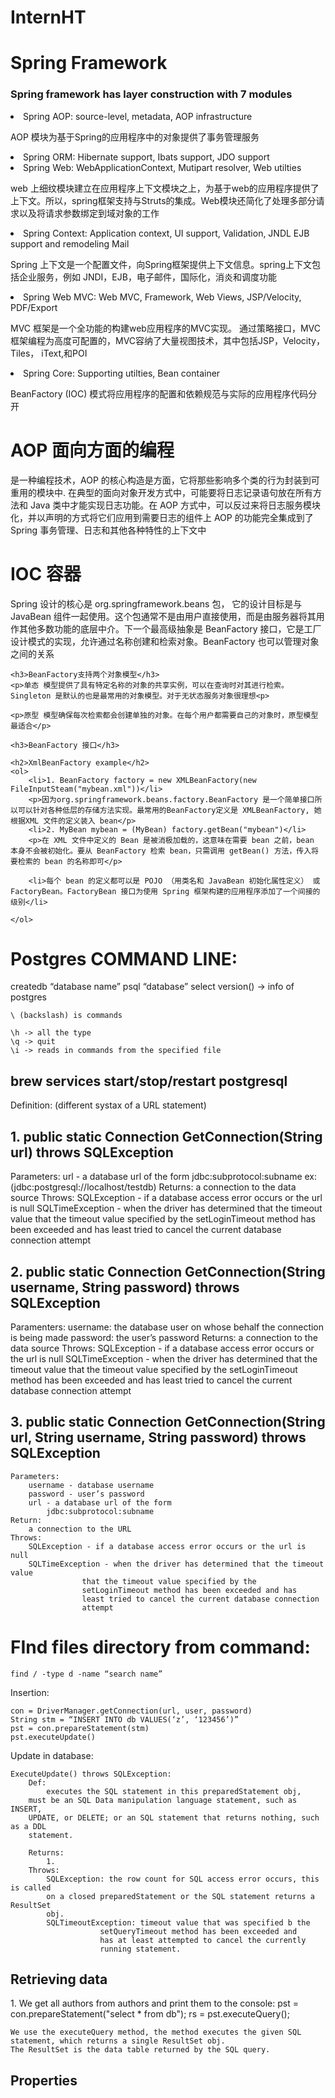 # InternHT

<h1>Spring Framework</h1>
<h3>Spring framework has layer construction with 7 modules</h3>
<li>Spring AOP: source-level, metadata, AOP infrastructure</li>
<p>AOP 模块为基于Spring的应用程序中的对象提供了事务管理服务 </p>
<li>Spring ORM: Hibernate support, Ibats support, JDO support</li>
<li>Spring Web: WebApplicationContext, Mutipart resolver, Web utilties</li>
<p>web 上细纹模块建立在应用程序上下文模块之上，为基于web的应用程序提供了上下文。所以，spring框架支持与Struts的集成。Web模块还简化了处理多部分请求以及将请求参数绑定到域对象的工作</p>
<li>Spring Context: Application context, UI support, Validation, JNDL EJB support and remodeling Mail</li>
<p>Spring 上下文是一个配置文件，向Spring框架提供上下文信息。spring上下文包括企业服务，例如 JNDI，EJB，电子邮件，国际化，消炎和调度功能</p>
<li>Spring Web MVC: Web MVC, Framework, Web Views, JSP/Velocity, PDF/Export</li>
<p>MVC 框架是一个全功能的构建web应用程序的MVC实现。 通过策略接口，MVC框架编程为高度可配置的，MVC容纳了大量视图技术，其中包括JSP，Velocity，Tiles， iText,和POI</p>
<li>Spring Core: Supporting utilties, Bean container</li>
<p>BeanFactory (IOC) 模式将应用程序的配置和依赖规范与实际的应用程序代码分开</p>


<h1>AOP 面向方面的编程</h1>
<p>是一种编程技术，AOP 的核心构造是方面，它将那些影响多个类的行为封装到可重用的模块中. 在典型的面向对象开发方式中，可能要将日志记录语句放在所有方法和 Java 类中才能实现日志功能。在 AOP 方式中，可以反过来将日志服务模块化，并以声明的方式将它们应用到需要日志的组件上
AOP 的功能完全集成到了 Spring 事务管理、日志和其他各种特性的上下文中</p>

<h1>IOC 容器</h1>
<p>Spring 设计的核心是 org.springframework.beans 包， 它的设计目标是与 JavaBean 组件一起使用。这个包通常不是由用户直接使用，而是由服务器将其用作其他多数功能的底层中介。下一个最高级抽象是 BeanFactory 接口，它是工厂设计模式的实现，允许通过名称创建和检索对象。BeanFactory 也可以管理对象之间的关系</p>
	
	<h3>BeanFactory支持两个对象模型</h3>
	<p>单态 模型提供了具有特定名称的对象的共享实例，可以在查询时对其进行检索。Singleton 是默认的也是最常用的对象模型。对于无状态服务对象很理想<p>

	<p>原型 模型确保每次检索都会创建单独的对象。在每个用户都需要自己的对象时，原型模型最适合</p>

	<h3>BeanFactory 接口</h3>

	<h2>XmlBeanFactory example</h2>
	<ol>
		<li>1. BeanFactory factory = new XMLBeanFactory(new FileInputSteam("mybean.xml"))</li>
		<p>因为org.springframework.beans.factory.BeanFactory 是一个简单接口所以可以针对各种低层的存储方法实现。最常用的BeanFactory定义是 XMLBeanFactory, 她根据XML 文件的定义装入 bean</p>
		<li>2. MyBean mybean = (MyBean) factory.getBean("mybean")</li>
		<p>在 XML 文件中定义的 Bean 是被消极加载的，这意味在需要 bean 之前，bean 本身不会被初始化。要从 BeanFactory 检索 bean，只需调用 getBean() 方法，传入将要检索的 bean 的名称即可</p>

		<li>每个 bean 的定义都可以是 POJO （用类名和 JavaBean 初始化属性定义） 或 FactoryBean。FactoryBean 接口为使用 Spring 框架构建的应用程序添加了一个间接的级别</li>

	</ol>

<h1>Postgres COMMAND LINE:</h1>
	createdb “database name”
	psql “database”
	select version() -> info of postgres

	\ (backslash) is commands 

	\h -> all the type
	\q -> quit
	\i -> reads in commands from the specified file
	

<h2>brew services start/stop/restart postgresql</h2>

Definition: (different systax of a URL statement)

<h2>1. public static Connection GetConnection(String url) throws SQLException</h2>
	Parameters: 
		url - a database url of the form
		jdbc:subprotocol:subname
		ex: (jdbc:postgresql://localhost/testdb)
	Returns:
		a connection to the data source
	Throws:
		SQLException - if a database access error occurs or the url is null
		SQLTimeException - when the driver has determined that the timeout value
					that the timeout value specified by the 
					setLoginTimeout method has been exceeded and has
					least tried to cancel the current database connection 
					attempt

<h2>2. public static Connection GetConnection(String username, String password) throws SQLException</h2>
	Paramenters:
		username: the database user on whose behalf the connection is being made		
		password: the user’s password
	Returns: 
		a connection to the data source
	Throws:
		SQLException - if a database access error occurs or the url is null
		SQLTimeException - when the driver has determined that the timeout value
					that the timeout value specified by the 
					setLoginTimeout method has been exceeded and has
					least tried to cancel the current database connection 
					attempt
		
<h2>3. public static Connection GetConnection(String url, String username, String password) throws SQLException</h2>

	Parameters:
		username - database username
		password - user’s password
		url - a database url of the form
			jdbc:subprotocol:subname
	Return:
		a connection to the URL
	Throws:
		SQLException - if a database access error occurs or the url is null
		SQLTimeException - when the driver has determined that the timeout value
					that the timeout value specified by the 
					setLoginTimeout method has been exceeded and has
					least tried to cancel the current database connection 
					attempt


<h1>FInd files directory from command:</h1>

	find / -type d -name “search name”

Insertion: 
	
	con = DriverManager.getConnection(url, user, password)
	String stm = “INSERT INTO db VALUES(‘z’, ‘123456’)”
	pst = con.prepareStatement(stm)
	pst.executeUpdate()

Update in database:

	ExecuteUpdate() throws SQLException:
		Def:
			executes the SQL statement in this preparedStatement obj,
		must be an SQL Data manipulation language statement, such as INSERT,
		UPDATE, or DELETE; or an SQL statement that returns nothing, such as a DDL
		statement.

		Returns:
			1.			
		Throws:
			SQLException: the row count for SQL access error occurs, this is called 
			on a closed preparedStatement or the SQL statement returns a ResultSet 	
  			obj.
 			SQLTimeoutException: timeout value that was specified b the 
						setQueryTimeout method has been exceeded and 
						has at least attempted to cancel the currently 
					 	running statement.


<h2>Retrieving data</h2>
	1. We get all authors from authors and print them to the console:
		pst = con.prepareStatement("select * from db");
		rs = pst.executeQuery();

	We use the executeQuery method, the method executes the given SQL statement, which returns a single ResultSet obj.
	The ResultSet is the data table returned by the SQL query.

<h2>Properties</h2>







